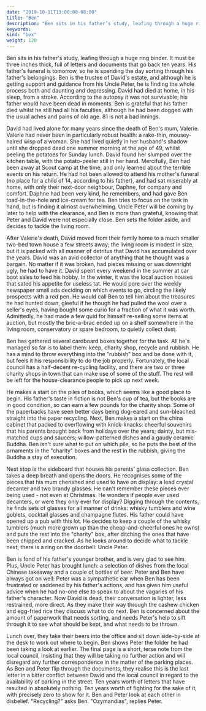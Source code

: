 ```yaml
---
date: "2019-10-11T13:00:00-08:00"
title: "Ben"
description: "Ben sits in his father’s study, leafing through a huge ring binder."
keywords:
kind: "box"
weight: 120
---
```


Ben sits in his father's study, leafing through a huge ring binder. It must be three inches thick,
full of letters and documents that go back ten years. His father's funeral is tomorrow, so he is
spending the day sorting through his father's belongings. Ben is the trustee of David's estate, and
although he is getting support and guidance from his Uncle Peter, he is finding the whole process
both and daunting and depressing. David had died at home, in his sleep, from a stroke. According to
the autopsy it was not survivable; his father would have been dead in moments. Ben is grateful that
his father died whilst he still had all his faculties, although he had been dogged with the usual
aches and pains of old age. 81 is not a bad innings.

David had lived alone for many years since the death of Ben's mum, Valerie. Valerie had never been
in particularly robust health: a rake-thin, mousey-haired wisp of a woman. She had lived quietly in
her husband's shadow until she dropped dead one summer morning at the age of 49, whilst peeling the
potatoes for Sunday lunch. David found her slumped over the kitchen table, with the potato-peeler
still in her hand. Mercifully, Ben had been away at Scout camp at the time, and only learned about
the terrible events on his return. He had not been allowed to attend his mother's funeral (no place
for a child of 14, according to his father), and had sat miserably at home, with only their
next-door neighbour, Daphne, for company and comfort. Daphne had been very kind, he remembers, and
had gave Ben toad-in-the-hole and ice-cream for tea. Ben tries to focus on the task in hand, but is
finding it almost overwhelming. Uncle Peter will be coming by later to help with the clearance, and
Ben is more than grateful, knowing that Peter and David were not especially close. Ben sets the
folder aside, and decides to tackle the living room.

After Valerie's death, David moved from their family home to a much smaller two-bed town house a few
streets away; the living room is modest in size, but it is packed with all manner of detritus that
David has accumulated over the years. David was an avid collector of anything that he thought was a
bargain. No matter if it was broken, had pieces missing or was downright ugly, he had to have it.
David spent every weekend in the summer at car boot sales to feed his hobby. In the winter, it was
the local auction houses that sated his appetite for useless tat. He would pore over the weekly
newspaper small ads deciding on which events to go, circling the likely prospects with a red pen. He
would call Ben to tell him about the treasures he had hunted down, gleeful if he though he had
pulled the wool over a seller's eyes, having bought some curio for a fraction of what it was worth.
Admittedly, he had made a few quid for himself re-selling some items at auction, but mostly the
bric-a-brac ended up on a shelf somewhere in the living room, conservatory or spare bedroom, to
quietly collect dust.

Ben has gathered several cardboard boxes together for the task. All he's managed so far is to label
them: keep, charity shop, recycle and rubbish. He has a mind to throw everything into the "rubbish"
box and be done with it, but feels it his responsibility to do the job properly. Fortunately, the
local council has a half-decent re-cycling facility, and there are two or three charity shops in
town that can make use of some of the stuff. The rest will be left for the house-clearance people to
pick up next week.

He makes a start on the piles of books, which seems like a good place to begin. His father's taste
in fiction is not Ben's cup of tea, but the books are in good condition, so can earn a few pounds
for the charity shop. Some of the paperbacks have seen better days being dog-eared and sun-bleached:
straight into the paper recycling. Next, Ben makes a start on the china cabinet that packed to
overflowing with knick-knacks: cheerful souvenirs that his parents brought back from holidays over
the years; dainty, but mis-matched cups and saucers; willow-patterned dishes and a gaudy ceramic
Buddha. Ben isn't sure what to put on which pile, so he puts the best of the ornaments in the
"charity" boxes and the rest in the rubbish, giving the Buddha a stay of execution.

Next stop is the sideboard that houses his parents' glass collection. Ben takes a deep breath and
opens the doors. He recognises some of the pieces that his mum cherished and used to have on
display: a lead crystal decanter and two brandy glasses. He can't remember these pieces ever being
used - not even at Christmas. He wonders if people ever used decanters, or were they only ever for
display? Digging through the contents, he finds sets of glasses for all manner of drinks: whisky
tumblers and wine goblets, cocktail glasses and champagne flutes. His father could have opened up a
pub with this lot. He decides to keep a couple of the whisky tumblers (much more grown up than the
cheap-and-cheerful ones he owns) and puts the rest into the "charity" box, after ditching the ones
that have been chipped and cracked. As he looks around to decide what to tackle next, there is a
ring on the doorbell: Uncle Peter.

Ben is fond of his father's younger brother, and is very glad to see him. Plus, Uncle Peter has
brought lunch: a selection of dishes from the local Chinese takeaway and a couple of bottles of
beer. Peter and Ben have always got on well: Peter was a sympathetic ear when Ben has been
frustrated or saddened by his father's actions, and has given him useful advice when he had no-one
else to speak to about the vagaries of his father's character. Now David is dead, their conversation
is lighter, less restrained, more direct. As they make their way through the cashew chicken and
egg-fried rice they discuss what to do next. Ben is concerned about the amount of paperwork that
needs sorting, and needs Peter's help to sift through it to see what should be kept, and what needs
to be thrown.

Lunch over, they take their beers into the office and sit down side-by-side at the desk to work out
where to begin. Ben shows Peter the folder he had been taking a look at earlier. The final page is a
short, terse note from the local council, insisting that they will be taking no further action and
will disregard any further correspondence in the matter of the parking places. As Ben and Peter flip
through the documents, they realise this is the last letter in a bitter conflict between David and
the local council in regard to the availability of parking in the street. Ten years worth of letters
that have resulted in absolutely nothing. Ten years worth of fighting for the sake of it, with
precisely zero to show for it. Ben and Peter look at each other in disbelief. "Recycling?" asks Ben.
"Ozymandias", replies Peter.
